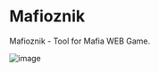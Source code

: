 # Mafioznik
Mafioznik - Tool for Mafia WEB Game.


![image](https://github.com/user-attachments/assets/136fe21f-4d3c-4bc4-bf01-6b1752d46a3f)
